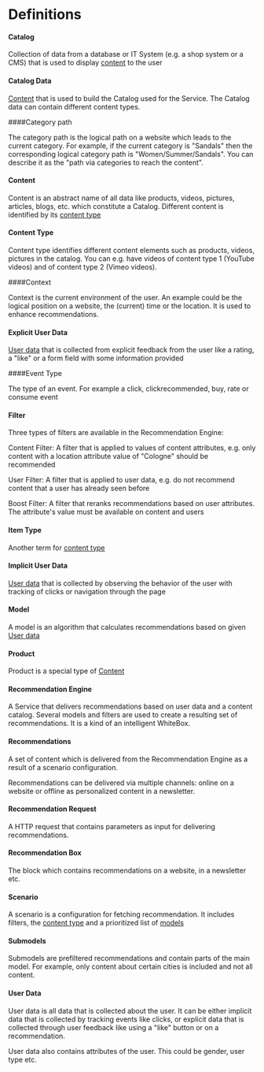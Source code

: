 # Definitions

#### Catalog

Collection of data from a database or IT System (e.g. a shop system or a CMS) that is used to display [content](#content) to the user

#### Catalog Data

[Content](#content) that is used to build the Catalog used for the Service.
The Catalog data can contain different content types.

####Category path

The category path is the logical path on a website which leads to the current category.
For example, if the current category is "Sandals" then the corresponding logical category path is "Women/Summer/Sandals".
You can describe it as the "path via categories to reach the content".

#### Content

Content is an abstract name of all data like products, videos, pictures, articles, blogs, etc. which constitute a Catalog.
Different content is identified by its [content type](#content-type)

#### Content Type

Content type identifies different content elements such as products, videos, pictures in the catalog.
You can e.g. have videos of content type 1 (YouTube videos) and of content type 2 (Vimeo videos).

####Context

Context is the current environment of the user.
An example could be the logical position on a website, the (current) time or the location.
It is used to enhance recommendations.

#### Explicit User Data

[User data](#user-data) that is collected from explicit feedback from the user like a rating, a "like" or a form field with some information provided

####Event Type

The type of an event. For example a click, clickrecommended, buy, rate or consume event

#### Filter

Three types of filters are available in the Recommendation Engine:

Content Filter: A filter that is applied to values of content attributes, e.g. only content with a location attribute value of "Cologne" should be recommended

User Filter: A filter that is applied to user data, e.g. do not recommend content that a user has already seen before

Boost Filter: A filter that reranks recommendations based on user attributes. The attribute's value must be available on content and users

#### Item Type

Another term for [content type](#content-type)

#### Implicit User Data

[User data](#user-data) that is collected by observing the behavior of the user with tracking of clicks or navigation through the page

#### Model

A model is an algorithm that calculates recommendations based on given [User data](#user-data)

#### Product

Product is a special type of [Content](#content)

#### Recommendation Engine

A Service that delivers recommendations based on user data and a content catalog.
Several models and filters are used to create a resulting set of recommendations.
It is a kind of an intelligent WhiteBox.

#### Recommendations

A set of content which is delivered from the Recommendation Engine as a result of a scenario configuration.

Recommendations can be delivered via multiple channels: online on a website or offline as personalized content in a newsletter.

#### Recommendation Request

A HTTP request that contains parameters as input for delivering recommendations.

#### Recommendation Box

The block which contains recommendations on a website, in a newsletter etc.

#### Scenario

A scenario is a configuration for fetching recommendation. It includes filters, the [content type](#content-type) and a prioritized list of [models](#model)

#### Submodels

Submodels are prefiltered recommendations and contain parts of the main model.
For example, only content about certain cities is included and not all content.

#### User Data

User data is all data that is collected about the user.
It can be either implicit data that is collected by tracking events like clicks, or explicit data that is collected through user feedback like using a "like" button or on a recommendation.

User data also contains attributes of the user. This could be gender, user type etc.
